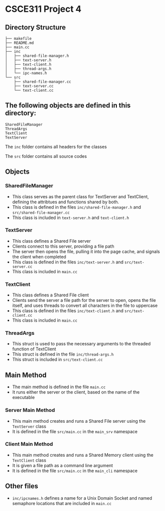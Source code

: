 # CSCE311 Project 4

## Directory Structure
```
├── makefile
├── README.md
├── main.cc
├── inc
│   ├── shared-file-manager.h
│   ├── text-server.h
│   ├── text-client.h
│   ├── thread-args.h
│   └── ipc-names.h
└── src
    ├── shared-file-manager.cc
    ├── text-server.cc
    └── text-client.cc
```

## The following objects are defined in this directory:

    SharedFileManager
    ThreadArgs
    TextClient
    TextServer

The `inc` folder contains all headers for the classes

The `src` folder contains all source codes

## Objects

### SharedFileManager
- This class serves as the parent class for TextServer and TextClient, defining the attribtues and functions shared by both.
- This class is defined in the files `inc/shared-file-manager.h` and `src/shared-file-manager.cc`
- This class is included in `text-server.h` and `text-client.h`

### TextServer
- This class defines a Shared File server
- Clients connect to this server, providing a file path
- The server then opens the file, pulling it into the page cache, and signals the client when completed
- This class is defined in the files `inc/text-server.h` and `src/text-server.cc`
- This class is included in `main.cc`

### TextClient
- This class defines a Shared File client
- Clients send the server a file path for the server to open, opens the file itself, and uses threads to convert all characters in the file to uppercase
- This class is defined in the files `inc/text-client.h` and `src/text-client.cc`
- This class is included in `main.cc`

### ThreadArgs
- This struct is used to pass the necessary arguments to the threaded function of TextClient
- This struct is defined in the file `inc/thread-args.h`
- This struct is included in `src/text-client.cc`

## Main Method
- The main method is defined in the file `main.cc`
- It runs either the server or the client, based on the name of the executable

### Server Main Method
- This main method creates and runs a Shared File server using the `TextServer` class
- It is defined in the file `src/main.cc` in the `main_srv` namespace

### Client Main Method
- This main method creates and runs a Shared Memory client using the `TextClient` class
- It is given a file path as a command line argument
- It is defined in the file `src/main.cc` in the `main_cli` namespace

## Other files
- `inc/ipcnames.h` defines a name for a Unix Domain Socket and named semaphore locations that are included in `main.cc`